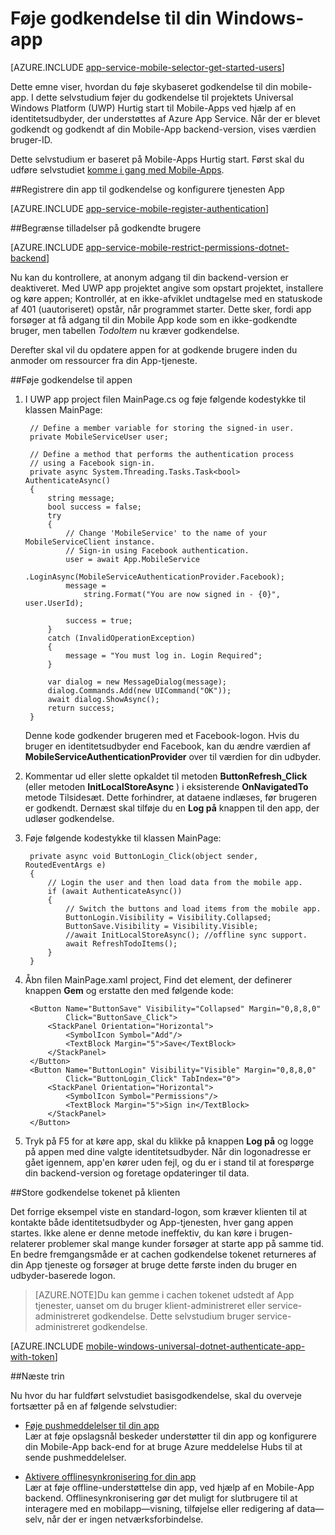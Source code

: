 <properties
    pageTitle="Føje godkendelse til din app Universal Windows Platform (UWP) | Azure-Mobilapps"
    description="Lær at bruge Azure App Service Mobile-Apps til at godkende brugere af Universal Windows Platform (UWP) appen med forskellige identitetsudbydere, herunder: AAD, Google, Facebook, Twitter og Microsoft."
    services="app-service\mobile"
    documentationCenter="windows"
    authors="adrianhall"
    manager="erikre"
    editor=""/>

<tags
    ms.service="app-service-mobile"
    ms.workload="mobile"
    ms.tgt_pltfrm="mobile-windows"
    ms.devlang="dotnet"
    ms.topic="article"
    ms.date="10/01/2016"
    ms.author="adrianha"/>

# <a name="add-authentication-to-your-windows-app"></a>Føje godkendelse til din Windows-app

[AZURE.INCLUDE [app-service-mobile-selector-get-started-users](../../includes/app-service-mobile-selector-get-started-users.md)]

Dette emne viser, hvordan du føje skybaseret godkendelse til din mobile-app. I dette selvstudium føjer du godkendelse til projektets Universal Windows Platform (UWP) Hurtig start til Mobile-Apps ved hjælp af en identitetsudbyder, der understøttes af Azure App Service. Når der er blevet godkendt og godkendt af din Mobile-App backend-version, vises værdien bruger-ID.

Dette selvstudium er baseret på Mobile-Apps Hurtig start. Først skal du udføre selvstudiet [komme i gang med Mobile-Apps](app-service-mobile-windows-store-dotnet-get-started.md).

##<a name="register"></a>Registrere din app til godkendelse og konfigurere tjenesten App

[AZURE.INCLUDE [app-service-mobile-register-authentication](../../includes/app-service-mobile-register-authentication.md)]

##<a name="permissions"></a>Begrænse tilladelser på godkendte brugere

[AZURE.INCLUDE [app-service-mobile-restrict-permissions-dotnet-backend](../../includes/app-service-mobile-restrict-permissions-dotnet-backend.md)]

Nu kan du kontrollere, at anonym adgang til din backend-version er deaktiveret. Med UWP app projektet angive som opstart projektet, installere og køre appen; Kontrollér, at en ikke-afviklet undtagelse med en statuskode af 401 (uautoriseret) opstår, når programmet starter. Dette sker, fordi app forsøger at få adgang til din Mobile App kode som en ikke-godkendte bruger, men tabellen *TodoItem* nu kræver godkendelse.

Derefter skal vil du opdatere appen for at godkende brugere inden du anmoder om ressourcer fra din App-tjeneste.

##<a name="add-authentication"></a>Føje godkendelse til appen

1. I UWP app project filen MainPage.cs og føje følgende kodestykke til klassen MainPage:
    
        // Define a member variable for storing the signed-in user. 
        private MobileServiceUser user;

        // Define a method that performs the authentication process
        // using a Facebook sign-in. 
        private async System.Threading.Tasks.Task<bool> AuthenticateAsync()
        {
            string message;
            bool success = false;
            try
            {
                // Change 'MobileService' to the name of your MobileServiceClient instance.
                // Sign-in using Facebook authentication.
                user = await App.MobileService
                    .LoginAsync(MobileServiceAuthenticationProvider.Facebook);
                message =
                    string.Format("You are now signed in - {0}", user.UserId);

                success = true;
            }
            catch (InvalidOperationException)
            {
                message = "You must log in. Login Required";
            }

            var dialog = new MessageDialog(message);
            dialog.Commands.Add(new UICommand("OK"));
            await dialog.ShowAsync();
            return success;
        }

    Denne kode godkender brugeren med et Facebook-logon. Hvis du bruger en identitetsudbyder end Facebook, kan du ændre værdien af **MobileServiceAuthenticationProvider** over til værdien for din udbyder.

3. Kommentar ud eller slette opkaldet til metoden **ButtonRefresh_Click** (eller metoden **InitLocalStoreAsync** ) i eksisterende **OnNavigatedTo** metode Tilsidesæt. Dette forhindrer, at dataene indlæses, før brugeren er godkendt. Dernæst skal tilføje du en **Log på** knappen til den app, der udløser godkendelse.

4. Føje følgende kodestykke til klassen MainPage:

        private async void ButtonLogin_Click(object sender, RoutedEventArgs e)
        {
            // Login the user and then load data from the mobile app.
            if (await AuthenticateAsync())
            {
                // Switch the buttons and load items from the mobile app.
                ButtonLogin.Visibility = Visibility.Collapsed;
                ButtonSave.Visibility = Visibility.Visible;
                //await InitLocalStoreAsync(); //offline sync support.
                await RefreshTodoItems();
            }
        }
        
5. Åbn filen MainPage.xaml project, Find det element, der definerer knappen **Gem** og erstatte den med følgende kode:

        <Button Name="ButtonSave" Visibility="Collapsed" Margin="0,8,8,0" 
                Click="ButtonSave_Click">
            <StackPanel Orientation="Horizontal">
                <SymbolIcon Symbol="Add"/>
                <TextBlock Margin="5">Save</TextBlock>
            </StackPanel>
        </Button>
        <Button Name="ButtonLogin" Visibility="Visible" Margin="0,8,8,0" 
                Click="ButtonLogin_Click" TabIndex="0">
            <StackPanel Orientation="Horizontal">
                <SymbolIcon Symbol="Permissions"/>
                <TextBlock Margin="5">Sign in</TextBlock> 
            </StackPanel>
        </Button>

9. Tryk på F5 for at køre app, skal du klikke på knappen **Log på** og logge på appen med dine valgte identitetsudbyder. Når din logonadresse er gået igennem, app'en kører uden fejl, og du er i stand til at forespørge din backend-version og foretage opdateringer til data.


##<a name="tokens"></a>Store godkendelse tokenet på klienten

Det forrige eksempel viste en standard-logon, som kræver klienten til at kontakte både identitetsudbyder og App-tjenesten, hver gang appen startes. Ikke alene er denne metode ineffektiv, du kan køre i brugen-relaterer problemer skal mange kunder forsøger at starte app på samme tid. En bedre fremgangsmåde er at cachen godkendelse tokenet returneres af din App tjeneste og forsøger at bruge dette første inden du bruger en udbyder-baserede logon.

>[AZURE.NOTE]Du kan gemme i cachen tokenet udstedt af App tjenester, uanset om du bruger klient-administreret eller service-administreret godkendelse. Dette selvstudium bruger service-administreret godkendelse.

[AZURE.INCLUDE [mobile-windows-universal-dotnet-authenticate-app-with-token](../../includes/mobile-windows-universal-dotnet-authenticate-app-with-token.md)]

##<a name="next-steps"></a>Næste trin

Nu hvor du har fuldført selvstudiet basisgodkendelse, skal du overveje fortsætter på en af følgende selvstudier:

+ [Føje pushmeddelelser til din app](app-service-mobile-windows-store-dotnet-get-started-push.md)  
  Lær at føje opslagsnål beskeder understøtter til din app og konfigurere din Mobile-App back-end for at bruge Azure meddelelse Hubs til at sende pushmeddelelser.

+ [Aktivere offlinesynkronisering for din app](app-service-mobile-windows-store-dotnet-get-started-offline-data.md)  
  Lær at føje offline-understøttelse din app, ved hjælp af en Mobile-App backend. Offlinesynkronisering gør det muligt for slutbrugere til at interagere med en mobilapp&mdash;visning, tilføjelse eller redigering af data&mdash;selv, når der er ingen netværksforbindelse.


<!-- URLs. -->
[Get started with your mobile app]: app-service-mobile-windows-store-dotnet-get-started.md


